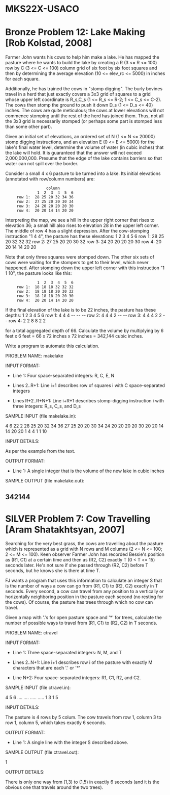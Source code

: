 # MKS22X-USACO

# Bronze Problem 12: Lake Making [Rob Kolstad, 2008]

Farmer John wants his cows to help him make a lake. He has mapped
the pasture where he wants to build the lake by creating a R (3 <=
R <= 100) row by C (3 <= C <= 100) column grid of six foot by six
foot squares and then by determining the average elevation (10 <=
elev_rc <= 5000) in inches for each square.

Additionally, he has trained the cows in "stomp digging". The burly
bovines travel in a herd that just exactly covers a 3x3 grid of
squares to a grid whose upper left coordinate is R_s,C_s (1 <= R_s
<= R-2; 1 <= C_s <= C-2). The cows then stomp the ground to push
it down D_s (1 <= D_s <= 40) inches. The cows are quite meticulous;
the cows at lower elevations will not commence stomping until the
rest of the herd has joined them. Thus, not all the 3x3 grid is
necessarily stomped (or perhaps some part is stomped less than some
other part).

Given an initial set of elevations, an ordered set of N (1 <= N <=
20000) stomp digging instructions, and an elevation E (0 <= E <=
5000) for the lake's final water level, determine the volume of
water (in cubic inches) that the lake will hold. It is guaranteed
that the answer will not exceed 2,000,000,000.  Presume that the
edge of the lake contains barriers so that water can not spill over
the border.

Consider a small 4 x 6 pasture to be turned into a lake. Its initial
elevations (annotated with row/column numbers) are:

                      column
                  1  2  3  4  5  6
         row 1:  28 25 20 32 34 36
         row 2:  27 25 20 20 30 34
         row 3:  24 20 20 20 20 30
         row 4:  20 20 14 14 20 20

Interpreting the map, we see a hill in the upper right corner that
rises to elevation 36; a small hill also rises to elevation 28 in
the upper left corner. The middle of row 4 has a slight depression.
After the cow-stomping instruction "1 4 4", the pasture has these
elevations:
                  1  2  3  4  5  6
         row 1:  28 25 20 32 32 32
         row 2:  27 25 20 20 30 32
         row 3:  24 20 20 20 20 30
         row 4:  20 20 14 14 20 20

Note that only three squares were stomped down. The other six sets
of cows were waiting for the stompers to get to their level, which
never happened.  After stomping down the upper left corner with
this instruction "1 1 10", the pasture looks like this:

                  1  2  3  4  5  6
         row 1:  18 18 18 32 32 32
         row 2:  18 18 18 20 30 32
         row 3:  18 18 18 20 20 30
         row 4:  20 20 14 14 20 20

If the final elevation of the lake is to be 22 inches, the pasture
has these depths:
                  1  2  3  4  5  6
         row 1:   4  4  4 -- -- --
         row 2:   4  4  4  2 -- --
         row 3:   4  4  4  2  2 --
         row 4:   2  2  8  8  2  2

for a total aggregated depth of 66. Calculate the volume by multiplying
by 6 feet x 6 feet = 66 x 72 inches x 72 inches = 342,144 cubic
inches.

Write a program to automate this calculation.

PROBLEM NAME: makelake

INPUT FORMAT:

* Line 1: Four space-separated integers: R, C, E, N

* Lines 2..R+1: Line i+1 describes row of squares i with C
        space-separated integers

* Lines R+2..R+N+1: Line i+R+1 describes stomp-digging instruction i
        with three integers: R_s, C_s, and D_s

SAMPLE INPUT (file makelake.in):

4 6 22 2
28 25 20 32 34 36
27 25 20 20 30 34
24 20 20 20 20 30
20 20 14 14 20 20
1 4 4
1 1 10

INPUT DETAILS:

As per the example from the text.

OUTPUT FORMAT:

* Line 1: A single integer that is the volume of the new lake in cubic
        inches

SAMPLE OUTPUT (file makelake.out):

342144
--------------------------------------------------------------------------------------------------------------------------
# SILVER Problem 7: Cow Travelling [Aram Shatakhtsyan, 2007]

Searching for the very best grass, the cows are travelling about
the pasture which is represented as a grid with N rows and M columns
(2 <= N <= 100; 2 <= M <= 100). Keen observer Farmer John has
recorded Bessie's position as (R1, C1) at a certain time and then
as (R2, C2) exactly T (0 < T <= 15) seconds later. He's not sure
if she passed through (R2, C2) before T seconds, but he knows she
is there at time T.

FJ wants a program that uses this information to calculate an integer
S that is the number of ways a cow can go from (R1, C1) to (R2, C2)
exactly in T seconds. Every second, a cow can travel from any
position to a vertically or horizontally neighboring position in
the pasture each second (no resting for the cows). Of course, the
pasture has trees through which no cow can travel.

Given a map with '.'s for open pasture space and '*' for trees,
calculate the number of possible ways to travel from (R1, C1) to
(R2, C2) in T seconds.

PROBLEM NAME: ctravel

INPUT FORMAT:

* Line 1: Three space-separated integers: N, M, and T

* Lines 2..N+1: Line i+1 describes row i of the pasture with exactly M
        characters that are each '.' or '*'

* Line N+2: Four space-separated integers: R1, C1, R2, and C2.

SAMPLE INPUT (file ctravel.in):

4 5 6
...*.
...*.
.....
.....
1 3 1 5

INPUT DETAILS:

The pasture is 4 rows by 5 colum. The cow travels from row 1, column
3 to row 1, column 5, which takes exactly 6 seconds.

OUTPUT FORMAT:

* Line 1: A single line with the integer S described above.

SAMPLE OUTPUT (file ctravel.out):

1

OUTPUT DETAILS:

There is only one way from (1,3) to (1,5) in exactly 6 seconds (and
it is the obvious one that travels around the two trees).
